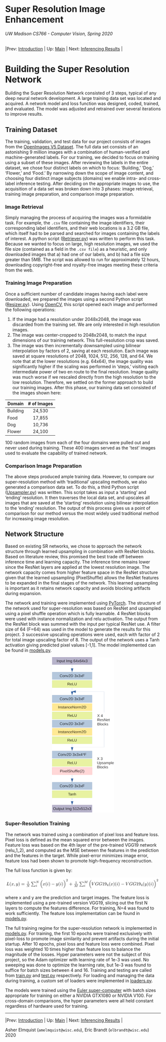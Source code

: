 # Super Resolution Image Enhancement
###### UW Madison CS766 - Computer Vision, Spring 2020

|Prev: [Introduction](SR_Introduction.md) | Up: [Main](SR_Main.md) | Next: [Inferencing Results](SR_Results.md) |

# Building the Super Resolution Network
Building the Super Resolution Network consisted of 3 steps, typical of any deep neural network development. A large training data set was located and acquired. A network model and loss function was designed, coded, trained, and evaluated. The model was adjusted and retrained over several iterations to improve results.

## Training Dataset
The training, validation, and test data for our project consists of images from the [OpenImages V5 Dataset](https://storage.googleapis.com/openimages/web/index.html). The full data set consists of an astonishing 9 million images with a combination of human-verified and machine-generated labels. For our training, we decided to focus on training using a subset of these images. After reviewing the labels in the entire dataset, we chose four distinct labels on which to focus: ‘Building,’
‘Dog,’ ‘Flower,’ and ‘Food.’ By narrowing down the scope of image content, and choosing four distinct image subjects (domains) we enable intra- and cross-label inference testing. After deciding on the appropriate images to use, the acquisition of a data set was broken down into 3 phases: image retrieval, training image preparation, and comparison image preparation.
### Image Retrieval
Simply managing the process of acquiring the images was a formidable task. For example, the ```.csv``` file
containing the image identifiers, their corresponding label identifiers, and their web locations is a 3.2 GB
file, which itself had to be parsed and searched for images containing the labels of interest. A python
script ([Retriever.py](https://github.com/elbrandt/CS766_Project/blob/master/dataset/Retriever/Retriever.py)) was written to perform this task. Because we wanted to focus on large, high resolution images, we used the file size (contained as a field in the ```.csv file```) as a heuristic, and only downloaded images that a) had one of our labels, and b) had a file size greater than 5MB. The script was allowed to run for approximately 12 hours, downloading copyright-free and royalty-free images meeting these criteria from the web.

### Training Image Preparation
Once a sufficient number of candidate images having each label were downloaded, we prepared the images
using a second Python script ([Resizer.py](https://github.com/elbrandt/CS766_Project/blob/master/dataset/Retriever/Resizer.py)). Using [OpenCV](https://opencv.org/), this script opened each image and performed the following operations:
1. If the image had a resolution under 2048x2048, the image was discarded from the training set. We are only interested in high resolution images.
2. The image was center-cropped to 2048x2048, to match the input dimensions of our training network. This full-resolution crop was saved.
3. The image was then incrementally downsampled using bilinear interpolation by factors of 2, saving at each resolution. Each image was saved at square resolutions of 2048, 1024, 512, 256, 128, and 64. We note that at the lower resolutions (e.g. 64x64), the image quality was significantly higher if the scaling was performed in ‘steps,’ visiting each intermediate power of two en route to the final resolution. Image quality was much worse if we rescaled directly from the high resolution to the low resolution. Therefore, we settled on the former approach to build our training images. After this phase, our training data set consisted of the images shown here:


| Domain   | # of Images |
|----------|:-----------:|
| Building | 24,530      |
| Food     | 17,855      |
| Dog      | 10,736      |
| Flower   | 24,100      |


100 random images from each of the four domains were pulled out and never used during training. These 400 images served as the 'test' images used to evaluate the capability of trained network.

### Comparison Image Preparation
The above steps produced ample training data. However, to compare our super-resolution method with ‘traditional’ upscaling methods, we also generated a comparison data set. To do this, a third Python script ([Upsampler.py](https://github.com/elbrandt/CS766_Project/blob/master/dataset/Retriever/Upsampler.py)) was written. This script takes as input a ‘starting’ and ‘ending’ resolution. It then traverses the local data set, and upscales all images that are saved at the ‘starting’ resolution using bilinear interpolation to the ‘ending’ resolution. The output of this process gives us a point of comparison for our method versus the most widely used traditional method for increasing image resolution.

## Network Structure
Based on existing SR networks, we chose to approach the network structure through learned upsampling in combination with ResNet blocks. Based on literature review, this promised the best trade off between inference time and learning capacity. The inference time remains lower since the ResNet layers are applied at the lowest resolution image. The network capacity comes from higher feature space in the ResNet structure given that the learned upsampling (PixelShuffle) allows the ResNet features to be expanded in the final stages of the network. This learned upsampling is important as it retains network capacity and avoids blocking artifacts during expansion.

The network and training were implemented using [PyTorch](http://papers.nips.cc/paper/9015-pytorch-an-imperative-style-high-performance-deep-learning-library). The structure of the network used for super-resolution was based on ResNet and upsampled using a pixel shuffle operation which is fully learnable. 4 ResNet blocks were used with instance normalization and relu activation. The output from the ResNet block was summed with the input per typical ResNet use. A filter size of 64 (F=64) was used in the model to generate the results for this project. 3 successive upscaling operations were used, each with factor of 2 for total image upscaling factor of 8. The output of the network uses a Tanh activation giving predicted pixel values [-1,1]. The model implemented can be found in [models.py](https://github.com/elbrandt/CS766_Project/blob/master/code/models.py#L189).

<center>
  <img src="images/network/network_structure.png" width="200">
</center>

### Super-Resolution Training

The network was trained using a combination of pixel loss and feature loss. Pixel loss is defined as the mean squared error between the images. Feature loss was based on the 4th layer of the pre-trained VGG19 network (relu_1_2), and computed as the MSE between the features in the prediction and the features in the target. While pixel-error minimizes image error, feature loss had been shown to promote high-frequency reconstruction.

The full loss function is given by:

<img src="images/network/eqn_loss.png" width="500">

where x and y are the prediction and target images. The feature loss is implemented using a pre-trained version VGG19, slicing out the first N layers to compute the features difference. For training, N=4 was found to work sufficiently. The feature loss implementation can be found in [models.py](https://github.com/elbrandt/CS766_Project/blob/master/code/models.py#L19).

The full training regime for the super-resolution network is implemented in [models.py](https://github.com/elbrandt/CS766_Project/blob/master/code/models.py#L53). For training, the first 10 epochs were trained exclusively with pixel-loss to promote image similarity and prevent artifacts during the initial startup. After 10 epochs, pixel loss and feature loss were combined. Pixel loss was weighted 10 times higher than feature loss to balance the magnitude of the losses. Hyper parameters were not the subject of this project, so the Adam optimizer with learning rate of 1e-3 was used. No sweeping was done to optimize the learning rate, but 1e-3 was found to suffice for batch sizes between 4 and 16. Training and testing are called from [train.py](https://github.com/elbrandt/CS766_Project/blob/master/code/train.py) and [test.py](https://github.com/elbrandt/CS766_Project/blob/master/code/test.py) respectively. For loading and managing the data during training, a custom set of loaders were implemented in [loaders.py](https://github.com/elbrandt/CS766_Project/blob/master/code/loaders.py).

The models were trained using the [Euler super-computer](https://wacc.wisc.edu/) with batch sizes appropriate for training on either a NVIDIA GTX1080 or NVIDIA V100. For cross-domain comparisons, the hyper parameters were all held constant regardless of hardware used for training.

---

|Prev: [Introduction](SR_Introduction.md) | Up: [Main](SR_Main.md) | Next: [Inferencing Results](SR_Results.md) |

Asher Elmquist (```amelmquist@wisc.edu```), Eric Brandt (```elbrandt@wisc.edu```) 2020
